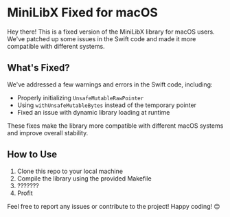 # MiniLibX Fixed for macOS

Hey there! This is a fixed version of the MiniLibX library for macOS users. We've patched up some issues in the Swift code and made it more compatible with different systems.

## What's Fixed?

We've addressed a few warnings and errors in the Swift code, including:

- Properly initializing `UnsafeMutableRawPointer`
- Using `withUnsafeMutableBytes` instead of the temporary pointer
- Fixed an issue with dynamic library loading at runtime

These fixes make the library more compatible with different macOS systems and improve overall stability.

## How to Use

1. Clone this repo to your local machine
2. Compile the library using the provided Makefile
3. ???????
4. Profit

Feel free to report any issues or contribute to the project! Happy coding! 😊
